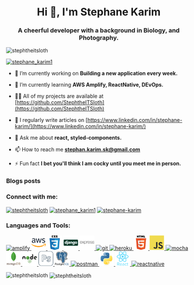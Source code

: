 <h1 align="center">Hi 👋, I'm Stephane Karim</h1>
<h3 align="center">A cheerful developer with a background in Biology, and Photography.</h3>

<p align="left"> <img src="https://komarev.com/ghpvc/?username=stephtheitsloth&label=Profile%20views&color=0e75b6&style=flat" alt="stephtheitsloth" /> </p>

<p align="left"> <a href="https://twitter.com/stephane_karim1" target="blank"><img src="https://img.shields.io/twitter/follow/stephane_karim1?logo=twitter&style=for-the-badge" alt="stephane_karim1" /></a> </p>

- 🔭 I’m currently working on **Building a new application every week.**

- 🌱 I’m currently learning **AWS Amplify, ReactNative, DEvOps.**

- 👨‍💻 All of my projects are available at [https://github.com/StephtheITSloth](https://github.com/StephtheITSloth)

- 📝 I regularly write articles on [https://www.linkedin.com/in/stephane-karim/](https://www.linkedin.com/in/stephane-karim/)

- 💬 Ask me about **react, styled-components.**

- 📫 How to reach me **stephan.karim.sk@gmail.com**

- ⚡ Fun fact **I bet you'll think I am cocky until you meet me in person.**

### Blogs posts
<!-- BLOG-POST-LIST:START -->
<!-- BLOG-POST-LIST:END -->

<h3 align="left">Connect with me:</h3>
<p align="left">
<a href="https://dev.to/stephtheitsloth" target="blank"><img align="center" src="https://cdn.jsdelivr.net/npm/simple-icons@3.0.1/icons/dev-dot-to.svg" alt="stephtheitsloth" height="30" width="40" /></a>
<a href="https://twitter.com/stephane_karim1" target="blank"><img align="center" src="https://cdn.jsdelivr.net/npm/simple-icons@3.0.1/icons/twitter.svg" alt="stephane_karim1" height="30" width="40" /></a>
<a href="https://linkedin.com/in/stephane-karim" target="blank"><img align="center" src="https://cdn.jsdelivr.net/npm/simple-icons@3.0.1/icons/linkedin.svg" alt="stephane-karim" height="30" width="40" /></a>
</p>

<h3 align="left">Languages and Tools:</h3>
<p align="left"> <a href="https://aws.amazon.com/amplify/" target="_blank"> <img src="https://docs.amplify.aws/assets/logo-dark.svg" alt="amplify" width="40" height="40"/> </a> <a href="https://aws.amazon.com" target="_blank"> <img src="https://raw.githubusercontent.com/devicons/devicon/master/icons/amazonwebservices/amazonwebservices-original-wordmark.svg" alt="aws" width="40" height="40"/> </a> <a href="https://www.w3schools.com/css/" target="_blank"> <img src="https://raw.githubusercontent.com/devicons/devicon/master/icons/css3/css3-original-wordmark.svg" alt="css3" width="40" height="40"/> </a> <a href="https://www.djangoproject.com/" target="_blank"> <img src="https://raw.githubusercontent.com/devicons/devicon/master/icons/django/django-original.svg" alt="django" width="40" height="40"/> </a> <a href="https://expressjs.com" target="_blank"> <img src="https://raw.githubusercontent.com/devicons/devicon/master/icons/express/express-original-wordmark.svg" alt="express" width="40" height="40"/> </a> <a href="https://git-scm.com/" target="_blank"> <img src="https://www.vectorlogo.zone/logos/git-scm/git-scm-icon.svg" alt="git" width="40" height="40"/> </a> <a href="https://heroku.com" target="_blank"> <img src="https://www.vectorlogo.zone/logos/heroku/heroku-icon.svg" alt="heroku" width="40" height="40"/> </a> <a href="https://www.w3.org/html/" target="_blank"> <img src="https://raw.githubusercontent.com/devicons/devicon/master/icons/html5/html5-original-wordmark.svg" alt="html5" width="40" height="40"/> </a> <a href="https://developer.mozilla.org/en-US/docs/Web/JavaScript" target="_blank"> <img src="https://raw.githubusercontent.com/devicons/devicon/master/icons/javascript/javascript-original.svg" alt="javascript" width="40" height="40"/> </a> <a href="https://mochajs.org" target="_blank"> <img src="https://www.vectorlogo.zone/logos/mochajs/mochajs-icon.svg" alt="mocha" width="40" height="40"/> </a> <a href="https://www.mongodb.com/" target="_blank"> <img src="https://raw.githubusercontent.com/devicons/devicon/master/icons/mongodb/mongodb-original-wordmark.svg" alt="mongodb" width="40" height="40"/> </a> <a href="https://nodejs.org" target="_blank"> <img src="https://raw.githubusercontent.com/devicons/devicon/master/icons/nodejs/nodejs-original-wordmark.svg" alt="nodejs" width="40" height="40"/> </a> <a href="https://www.photoshop.com/en" target="_blank"> <img src="https://raw.githubusercontent.com/devicons/devicon/master/icons/photoshop/photoshop-line.svg" alt="photoshop" width="40" height="40"/> </a> <a href="https://www.postgresql.org" target="_blank"> <img src="https://raw.githubusercontent.com/devicons/devicon/master/icons/postgresql/postgresql-original-wordmark.svg" alt="postgresql" width="40" height="40"/> </a> <a href="https://postman.com" target="_blank"> <img src="https://www.vectorlogo.zone/logos/getpostman/getpostman-icon.svg" alt="postman" width="40" height="40"/> </a> <a href="https://www.python.org" target="_blank"> <img src="https://raw.githubusercontent.com/devicons/devicon/master/icons/python/python-original.svg" alt="python" width="40" height="40"/> </a> <a href="https://reactjs.org/" target="_blank"> <img src="https://raw.githubusercontent.com/devicons/devicon/master/icons/react/react-original-wordmark.svg" alt="react" width="40" height="40"/> </a> <a href="https://reactnative.dev/" target="_blank"> <img src="https://reactnative.dev/img/header_logo.svg" alt="reactnative" width="40" height="40"/> </a> </p>

<p><img align="left" src="https://github-readme-stats.vercel.app/api/top-langs?username=stephtheitsloth&show_icons=true&locale=en&layout=compact" alt="stephtheitsloth" /></p>

<p>&nbsp;<img align="center" src="https://github-readme-stats.vercel.app/api?username=stephtheitsloth&show_icons=true&locale=en" alt="stephtheitsloth" /></p>
